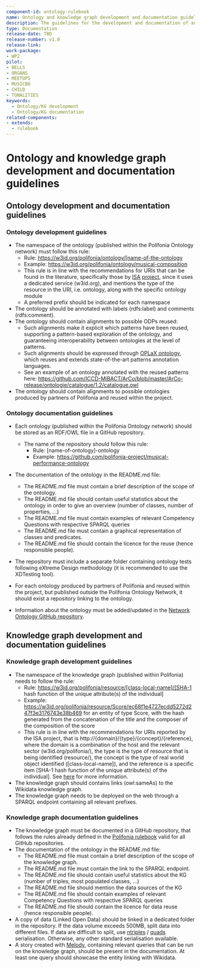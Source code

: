 ```yaml
---
component-id: ontology-rulebook
name: Ontology and knowledge graph development and documentation guidelines
description: The guidelines for the development and documentation of an ontology and a knowledge graph
type: Documentation
release-date: TBD
release-number: v1.0
release-link: 
work-package:
- WP2
pilot:
- BELLS
- ORGANS
- MEETUPS
- MUSICBO
- CHILD
- TONALITIES
keywords:
  - Ontology/KG development
  - Ontology/KG documentation
related-components:
- extends:
  - rulebook 
--- 
```


# Ontology and knowledge graph development and documentation guidelines


## Ontology development and documentation guidelines

### Ontology development guidelines
 - The namespace of the ontology (published within the Polifonia Ontology network) must follow this rule:
    - Rule: https://w3id.org/polifonia/ontology/[name-of-the-ontology
    - Example: https://w3id.org/polifonia/ontology/musical-composition
    - This rule is in line with the recommendations for URIs that can be found in the literature, specifically those by [ISA](https://ec.europa.eu/isa2/home_en/) [project](https://joinup.ec.europa.eu/sites/default/files/document/2013-02/D7.1.3\%20-\%20Study\%20on\%20persistent\%20URIs.pdf), since it uses a dedicated service (w3id.org), and mentions the type of the resource in the URI, i.e. ontology, along with the specific ontology module
    - A preferred prefix should be indicated for each namespace 
- The ontology should be annotated with labels (rdfs:label) and comments (rdfs:comment).
- The ontology should contain alignments to possible ODPs reused:
    - Such alignments make it explicit which patterns have been reused, supporting a pattern-based exploration of the ontology, and guaranteeing interoperability between ontologies at the level of patterns. 
    - Such alignments should be expressed through [OPLaX ontology](https://w3id.org/OPLaX), which reuses and extends state-of-the-art patterns annotation languages.
    - See an example of an ontology annotated with the reused patterns here: https://github.com/ICCD-MiBACT/ArCo/blob/master/ArCo-release/ontologie/catalogue/1.2/catalogue.owl
- The ontology should contain alignments to possible ontologies produced by partners of Polifonia and reused within the project.

### Ontology documentation guidelines

- Each ontology (published within the Polifonia Ontology network) should be stored as an RDF/OWL file in a GitHub repository. 
  - The name of the repository should follow this rule: 
    - Rule: [name-of-ontology]-ontology
    - Example: https://github.com/polifonia-project/musical-performance-ontology
- The documentation of the ontology in the README.md file:
  - The README.md file must contain a brief description of the scope of the ontology.
  - The README.md file should contain useful statistics about the ontology in order to give an overview (number of classes, number of properties, ...)
  - The README.md file must contain examples of relevant Competency Questions with respective SPARQL queries
  - The README.md file must contain a graphical representation of classes and predicates.
  - The README.md file should contain the licence for the reuse (hence responsible people).

- The repository must include a separate folder containing ontology tests following eXtreme Design methodology (it is recommended to use the XDTesting tool).
- For each ontology produced by partners of Polifonia and reused within the project, but published outside the Polifonia Ontology Network, it should exist a repository linking to the ontology.
- Information about the ontology must be added/updated in the [Network Ontology GitHub repository](https://github.com/polifonia-project/ontology-network}{network-ontology).

## Knowledge graph development and documentation guidelines

### Knowledge graph development guidelines

- The namespace of the knowledge graph (published within Polifonia) needs to follow the rule:
  - Rule: https://w3id.org/polifonia/resource/[class-local-name]/[SHA-1 hash function of the unique attribute(s) of the individual]
  - Example: https://w3id.org/polifonia/resource/Score/ec68f1e4727ecdd5272d247f3e3176743e38b469 for an entity of type Score, with the hash generated from the concatenation of the title and the composer of the composition of the score
  - This rule is in line with the recommendations for URIs reported by the ISA project, that is http://\{domain\}/\{type\}/\{concept\}/\{reference\}, where the domain is  a combination of the host and the relevant sector (w3id.org/polifonia/), the type is the type of resource that is being identified (resource/), the concept is the type of real world object identified ([class-local-name]), and the reference is a specific item [SHA-1 hash function of the unique attribute(s) of the individual]. See [here](https://joinup.ec.europa.eu/sites/default/files/document/2013-02/D7.1.3\%20-\%20Study\%20on\%20persistent\%20URIs.pdf) for more information.
- The knowledge graph should contains links (owl:sameAs) to the Wikidata knowledge graph. 
- The knowledge graph needs to be deployed on the web through a SPARQL endpoint containing all relevant prefixes.

### Knowledge graph documentation guidelines

- The knowledge graph must be documented in a GitHub repository, that follows the rules already defined in the [Polifonia rulebook](https://github.com/polifonia-project/rulebook/) valid for all GitHub repositories.
- The documentation of the ontology in the README.md file:
  - The README.md file must contain a brief description of the scope of the knowledge graph. 
  - The README.md file must contain the link to the SPARQL endpoint.
  - The README.md file should contain useful statistics about the KG (number of triples, most populated classes, ...)
  - The README.md file should mention the data sources of the KG
  - The README.md file should contain examples of relevant Competency Questions with respective SPARQL queries
  - The README.md file should contain the licence for data reuse (hence responsible people).
- A copy of data (Linked Open Data) should be linked in a dedicated folder in the repository. If the data volume exceeds 500MB, split data into different files. If data are difficult to split, use [ntriples](https://heardlibrary.github.io/digital-scholarship/lod/serialization) / [quads](https://www.w3.org/TR/n-quads/) serialisation. Otherwise, any other standard serialisation available.
- A story created with [Melody](https://projects.dharc.unibo.it/melody/), containing relevant queries that can be run on the knowledge graph, should be present in the documentation. At least one query should showcase the entity linking with Wikidata.


